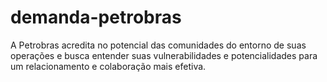 # demanda-petrobras
A Petrobras acredita no potencial das comunidades do entorno de suas operações e busca entender suas vulnerabilidades e potencialidades para um relacionamento e colaboração mais efetiva. 
